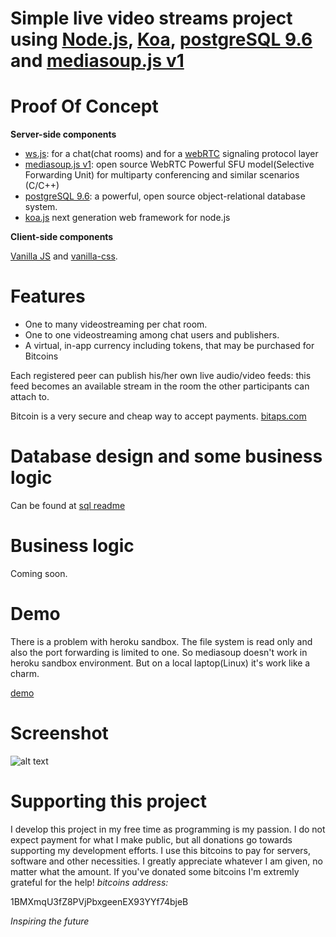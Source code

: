 # Simple live video streams project using [Node.js](https://nodejs.org), [Koa](http://koajs.com/), [postgreSQL 9.6](https://www.postgresql.org) and [mediasoup.js v1](https://mediasoup.org)

# Proof Of Concept

**Server-side components**
* [ws.js](https://www.npmjs.com/package/ws): for a chat(chat rooms) and for a [webRTC](https://webrtc.org) signaling protocol layer
* [mediasoup.js v1](https://mediasoup.org): open source WebRTC Powerful SFU model(Selective Forwarding Unit) for multiparty conferencing and similar scenarios (C/C++)
* [postgreSQL 9.6](https://www.postgresql.org): a powerful, open source object-relational database system.
* [koa.js](http://koajs.com) next generation web framework for node.js

**Client-side components**

[Vanilla JS](http://vanilla-js.com) and [vanilla-css](https://www.npmjs.com/package/vanilla-css).

# Features

* One to many videostreaming per chat room.
* One to one videostreaming among chat users and publishers.
* A virtual, in-app currency including tokens, that may be purchased for Bitcoins

Each registered peer can publish his/her own live audio/video feeds: this feed becomes an available stream in the room the other participants
can attach to.

Bitcoin is a very secure and cheap way to accept payments. [bitaps.com](https://bitaps.com/merchant)

# Database design and some business logic

Can be found at [sql readme](https://github.com/Globik/alikon/tree/master/sql)


# Business logic

Coming soon.

# Demo

There is a problem with heroku sandbox. The file system is read only and also the port forwarding is limited to one.
So mediasoup doesn't work in heroku sandbox environment.
But on a local laptop(Linux) it's work like a charm.

[demo](https://alikon.herokuapp.com/webrtc/globik)

# Screenshot

![alt text](http://gifok.net/images/2017/12/01/21078276_1414741411946471_7980266210668162704_n.jpg)

# Supporting this project

I develop this project in my free time as programming is my passion. I do not expect payment for what I make public,
but all donations go towards supporting my development efforts. I use this bitcoins to pay for servers, software and
other necessities. I greatly appreciate whatever I am given, no matter what the amount.
If you've donated some bitcoins I'm extremly grateful for the help!
_bitcoins address:_ 

1BMXmqU3fZ8PVjPbxgeenEX93YYf74bjeB

_Inspiring the future_